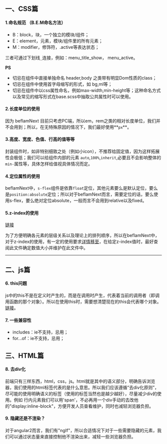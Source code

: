 ## 一、CSS篇

#### 1.命名规范 （B.E.M命名方法）

- B：block，块，一个独立的模块/组件；
- E：element，元素，模块/组件里的所有元素；
- M：modifier，修饰符，.active等表达状态；

三者可通过下划线`_`连接，例如：menu_title_show， menu_active。

**PS**
- 切忌在组件中直接单独命名 header,body 之类带有明显Dom性质的class；
- 切忌在组件中使用首字母缩写的形式，如 bg,ml等；
- 切忌在组件中以css属性命名，例如max-width,min-height等；这种命名方式以及常见的缩写形式在base.scss中抽取公共属性时可以使用。

#### 2.长度单位的使用

因为 beflamNext 目前只考虑PC端，所以em，rem之类的相对长度单位，我们并不会用到；所以，在无特殊原因的情况下，我们最好使用**`px`**。

#### 3.高度、宽度、色值、行高的值等等

封装组件时，如非特别细致之处（例如小icon），不推荐给固定值，因为这样拓展性会极低；我们可以给组件内部的元素 `auto`,`100%`,`inherit`,必要且不会影响整体的`min-`属性等，具体怎样给值视具体情况而定。

#### 4.定位属性的使用

beflamNext中，`s-flex`组件是依靠`float`定位，其他元素要么是默认定位，要么是`position:absolute`定位；所以对于beflamNext而言，需要定位的话，要么使用s-flex，要么绝对定位absolute，一般而言不会用到relative以及fixed。

#### 5.z-index的使用

[链接](https://www.cnblogs.com/ForEvErNoME/p/3373641.html)

为了方便明确各元素的层级关系以及理论上的排列顺序，所以在beflamNext中，对于z-index的使用，有一定的使用要求[详情移至](doc\basic-description)，在给定z-index值时，最好查阅此文件确定数值大小并维护在此文件中。

---

## 二、js篇

#### 6. this问题

js中的this不是在定义时产生的，而是在调用时产生，代表着当前的调用者（即调用函数的那个对象）。所以在使用this时，需要想清楚现在的this会代表哪个对象。[链接](http://www.ruanyifeng.com/blog/2010/04/using_this_keyword_in_javascript.html)。

#### 7. 一些兼容性

- includes：ie不支持，忌用；
- for...of：ie不支持，忌用；

## 三、HTML篇

#### 8. 去div化

前端只有三样东西，html，css，js。html就是其中的语义部分，明确告诉浏览器，我们使用的html标签代表的是什么意思。所以我们应该遵循“去div化原则”，尽可能的使用明确语义的标签（使用的标签当然也是越少越好），尽量减少div的使用。例如 行内元素我们可以用'span'，不必再用一个div手动的去改他的"display:inline-block"，方便开发人员查看维护，同时也减轻浏览器负担。

#### 9. 隐藏还是不渲染？

对于angular2而言，我们有"ngIf"，所以合适情况下对于一些需要隐藏的元素，我们可以通过状态量来直接控制他不渲染出来，减轻一些浏览器负担。